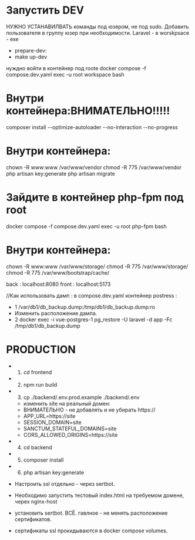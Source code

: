 

# Запустить DEV

НУЖНО УСТАНАВИЛВАТЬ команды под юзером, не под sudo.
Добавить пользователя в группу юзер при необходимости.
Laravel - в worskpsace - exe

- prepare-dev:
- make up-dev

нуждно войти в контейнер под roote
docker compose -f compose.dev.yaml exec -u root workspace bash
# Внутри контейнера:ВНИМАТЕЛЬНО!!!!!
composer install --optimize-autoloader --no-interaction --no-progress
# Внутри контейнера:
chown -R www:www /var/www/vendor
chmod -R 775 /var/www/vendor
php artisan key:generate
php artisan migrate

# Зайдите в контейнер php-fpm под root
docker compose -f compose.dev.yaml exec -u root php-fpm bash

# Внутри контейнера:
chown -R www:www /var/www/storage/
chmod -R 775 /var/www/storage/
chmod -R 775 /var/www/bootstrap/cache/

back : localhost:8080
front : localhost:5173


//Как использовать дамп :
в compose.dev.yaml контейнер postress :
- 1 /var/db1/db_backup.dump:/tmp/db1/db_backup.dump:ro
- Изменить расположение дампа.
- 2 docker exec -i vue-postgres-1 pg_restore -U laravel -d app -Fc /tmp/db1/db_backup.dump


# PRODUCTION 
- 1. cd frontend
- 2. npm run build
- 3. cp ./backend/.env.prod.example ./backend/.env 
  - изменить site на реальный домен:
  - ВНИМАТЕЛЬНО - не добавлять и не убирать https://
  - APP_URL=https://site
  - SESSION_DOMAIN=site
  - SANCTUM_STATEFUL_DOMAINS=site
  - CORS_ALLOWED_ORIGINS=https://site
- 4. cd backend
- 5. composer install
- 6. php artisan key:generate

- Настроить ssl отдельно - через sertbot.
- Необходимо запустить тестовый index.html на требуемом домене, черех nginx-host 
- установить sertbot. ВСЁ. гавлное - не менять расположение сертификатов. 
- сертификаты ssl прокидываются в docker compose volumes. 


